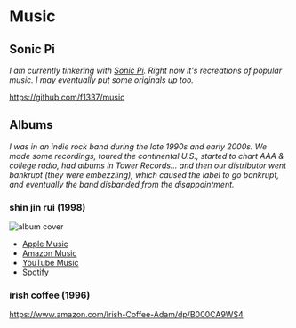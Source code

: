 # Music

## Sonic Pi

_I am currently tinkering with [Sonic Pi](https://sonic-pi.net). Right now it's recreations of popular music. I may eventually put some originals up too._

https://github.com/f1337/music

## Albums

_I was in an indie rock band during the late 1990s and early 2000s. We made some recordings, toured the continental U.S., started to chart AAA & college radio, had albums in Tower Records… and then our distributor went bankrupt (they were embezzling), which caused the label to go bankrupt, and eventually the band disbanded from the disappointment._

### shin jin rui (1998)

![album cover](https://is3-ssl.mzstatic.com/image/thumb/Music/y2003/m12/d11/h20/s05.neshiner.tif/300x300bb.webp)

- [Apple Music](https://music.apple.com/us/album/shin-jin-rui/4058385)
- [Amazon Music](https://www.amazon.com/Shin-Jin-Rui-Adam/dp/B0012D80EC)
- [YouTube Music](https://music.youtube.com/playlist?list=OLAK5uy_m02SZ1HMI0pda5YiU8c7BJQv9niXYHDpU)
- [Spotify](https://open.spotify.com/album/4U8QKNZXmOZgDzHDm6RDoe)

### irish coffee (1996)

https://www.amazon.com/Irish-Coffee-Adam/dp/B000CA9WS4
<!--stackedit_data:
eyJoaXN0b3J5IjpbNzI1Njk4OTIwLDE5Nzk0OTk5ODAsMTAyND
kyMzkzMywxMDMzMjI0OTMwXX0=
-->